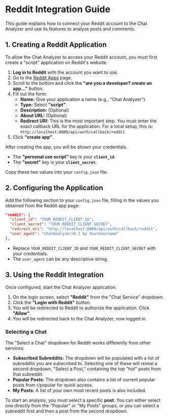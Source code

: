 # Reddit Integration Guide

This guide explains how to connect your Reddit account to the Chat Analyzer and use its features to analyze posts and comments.

## 1. Creating a Reddit Application

To allow the Chat Analyzer to access your Reddit account, you must first create a "script" application on Reddit's website.

1.  **Log in to Reddit** with the account you want to use.
2.  Go to the [Reddit Apps](https://www.reddit.com/prefs/apps) page.
3.  Scroll to the bottom and click the **"are you a developer? create an app..."** button.
4.  Fill out the form:
    *   **Name:** Give your application a name (e.g., "Chat Analyzer").
    *   **Type:** Select **"script"**.
    *   **Description:** (Optional)
    *   **About URL:** (Optional)
    *   **Redirect URI:** This is the most important step. You must enter the exact callback URL for the application. For a local setup, this is:
        `http://localhost:8000/api/auth/callback/reddit`
5.  Click **"create app"**.

After creating the app, you will be shown your credentials.

-   The **"personal use script"** key is your **`client_id`**.
-   The **"secret"** key is your **`client_secret`**.

Copy these two values into your `config.json` file.

## 2. Configuring the Application

Add the following section to your `config.json` file, filling in the values you obtained from the Reddit app page:

```json
"reddit": {
  "client_id": "YOUR_REDDIT_CLIENT_ID",
  "client_secret": "YOUR_REDDIT_CLIENT_SECRET",
  "redirect_uri": "http://localhost:8000/api/auth/callback/reddit",
  "user_agent": "ChatAnalyzer/0.1 by YourUsername"
},
```

-   Replace `YOUR_REDDIT_CLIENT_ID` and `YOUR_REDDIT_CLIENT_SECRET` with your credentials.
-   The `user_agent` can be any descriptive string.

## 3. Using the Reddit Integration

Once configured, start the Chat Analyzer application.

1.  On the login screen, select **"Reddit"** from the "Chat Service" dropdown.
2.  Click the **"Login with Reddit"** button.
3.  You will be redirected to Reddit to authorize the application. Click **"Allow"**.
4.  You will be redirected back to the Chat Analyzer, now logged in.

### Selecting a Chat

The "Select a Chat" dropdown for Reddit works differently from other services:

-   **Subscribed Subreddits:** The dropdown will be populated with a list of subreddits you are subscribed to. Selecting one of these will reveal a second dropdown, "Select a Post," containing the top "hot" posts from that subreddit.
-   **Popular Posts:** The dropdown also contains a list of current popular posts from r/popular for quick access.
-   **My Posts:** A list of your own most recent posts is also included.

To start an analysis, you must select a specific **post**. You can either select one directly from the "Popular" or "My Posts" groups, or you can select a subreddit first and then a post from the second dropdown.
